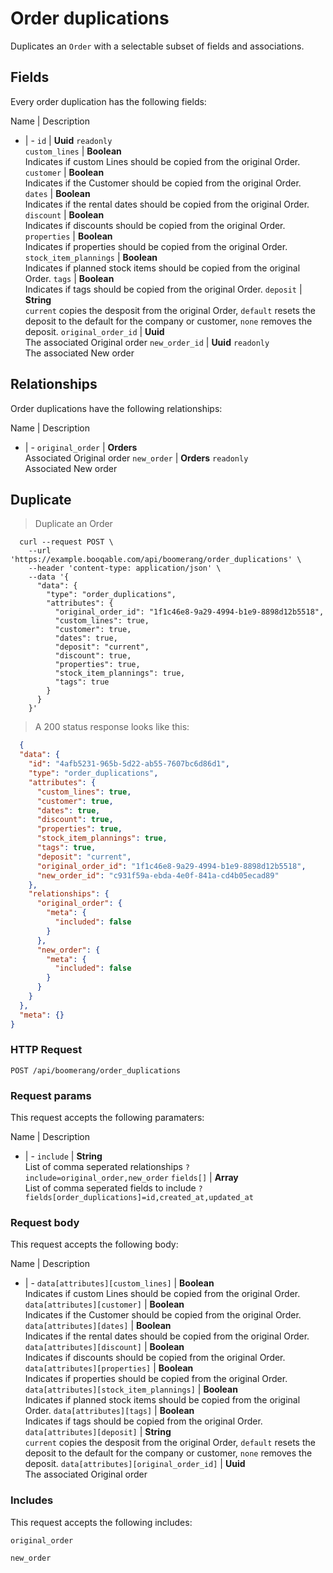 # Order duplications

Duplicates an `Order` with a selectable subset of fields and associations.

## Fields
Every order duplication has the following fields:

Name | Description
- | -
`id` | **Uuid** `readonly`<br>
`custom_lines` | **Boolean**<br>Indicates if custom Lines should be copied from the original Order.
`customer` | **Boolean**<br>Indicates if the Customer should be copied from the original Order.
`dates` | **Boolean**<br>Indicates if the rental dates should be copied from the original Order.
`discount` | **Boolean**<br>Indicates if discounts should be copied from the original Order.
`properties` | **Boolean**<br>Indicates if properties should be copied from the original Order.
`stock_item_plannings` | **Boolean**<br>Indicates if planned stock items should be copied from the original Order.
`tags` | **Boolean**<br>Indicates if tags should be copied from the original Order.
`deposit` | **String**<br>`current` copies the desposit from the original Order, `default` resets the deposit to the default for the company or customer, `none` removes the deposit.
`original_order_id` | **Uuid**<br>The associated Original order
`new_order_id` | **Uuid** `readonly`<br>The associated New order


## Relationships
Order duplications have the following relationships:

Name | Description
- | -
`original_order` | **Orders**<br>Associated Original order
`new_order` | **Orders** `readonly`<br>Associated New order


## Duplicate



> Duplicate an Order

```shell
  curl --request POST \
    --url 'https://example.booqable.com/api/boomerang/order_duplications' \
    --header 'content-type: application/json' \
    --data '{
      "data": {
        "type": "order_duplications",
        "attributes": {
          "original_order_id": "1f1c46e8-9a29-4994-b1e9-8898d12b5518",
          "custom_lines": true,
          "customer": true,
          "dates": true,
          "deposit": "current",
          "discount": true,
          "properties": true,
          "stock_item_plannings": true,
          "tags": true
        }
      }
    }'
```

> A 200 status response looks like this:

```json
  {
  "data": {
    "id": "4afb5231-965b-5d22-ab55-7607bc6d86d1",
    "type": "order_duplications",
    "attributes": {
      "custom_lines": true,
      "customer": true,
      "dates": true,
      "discount": true,
      "properties": true,
      "stock_item_plannings": true,
      "tags": true,
      "deposit": "current",
      "original_order_id": "1f1c46e8-9a29-4994-b1e9-8898d12b5518",
      "new_order_id": "c931f59a-ebda-4e0f-841a-cd4b05ecad89"
    },
    "relationships": {
      "original_order": {
        "meta": {
          "included": false
        }
      },
      "new_order": {
        "meta": {
          "included": false
        }
      }
    }
  },
  "meta": {}
}
```

### HTTP Request

`POST /api/boomerang/order_duplications`

### Request params

This request accepts the following paramaters:

Name | Description
- | -
`include` | **String**<br>List of comma seperated relationships `?include=original_order,new_order`
`fields[]` | **Array**<br>List of comma seperated fields to include `?fields[order_duplications]=id,created_at,updated_at`


### Request body

This request accepts the following body:

Name | Description
- | -
`data[attributes][custom_lines]` | **Boolean**<br>Indicates if custom Lines should be copied from the original Order.
`data[attributes][customer]` | **Boolean**<br>Indicates if the Customer should be copied from the original Order.
`data[attributes][dates]` | **Boolean**<br>Indicates if the rental dates should be copied from the original Order.
`data[attributes][discount]` | **Boolean**<br>Indicates if discounts should be copied from the original Order.
`data[attributes][properties]` | **Boolean**<br>Indicates if properties should be copied from the original Order.
`data[attributes][stock_item_plannings]` | **Boolean**<br>Indicates if planned stock items should be copied from the original Order.
`data[attributes][tags]` | **Boolean**<br>Indicates if tags should be copied from the original Order.
`data[attributes][deposit]` | **String**<br>`current` copies the desposit from the original Order, `default` resets the deposit to the default for the company or customer, `none` removes the deposit.
`data[attributes][original_order_id]` | **Uuid**<br>The associated Original order


### Includes

This request accepts the following includes:

`original_order`


`new_order`





